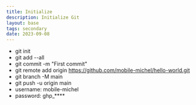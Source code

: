 ```yaml
---
title: Initialize
description: Initialize Git
layout: base
tags: secondary
date: 2023-09-08
---
```


* git init
* git add --all
* git commit -m "First commit"
* git remote add origin https://github.com/mobile-michel/hello-world.git
* git branch -M main
* git push -u origin main
* username: mobile-michel
* password: ghp_****